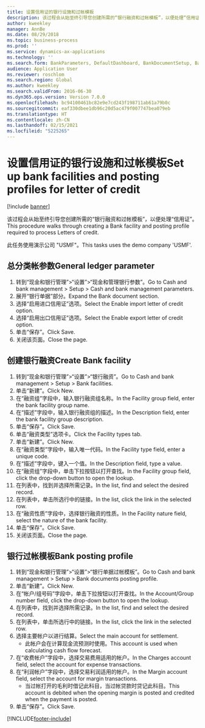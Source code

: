 ```yaml
---
title: 设置信用证的银行设施和过帐模板
description: 该过程会从始至终引导您创建所需的“银行融资和过帐模板”，以便处理“信用证”。
author: kweekley
manager: AnnBe
ms.date: 08/29/2018
ms.topic: business-process
ms.prod: ''
ms.service: dynamics-ax-applications
ms.technology: ''
ms.search.form: BankParameters, DefaultDashboard, BankDocumentSetup, BankDocumentPosting
audience: Application User
ms.reviewer: roschlom
ms.search.region: Global
ms.author: kweekley
ms.search.validFrom: 2016-06-30
ms.dyn365.ops.version: Version 7.0.0
ms.openlocfilehash: bc94100461bc82e9e7cd243f198711ab61a79b0c
ms.sourcegitcommit: eaf330dbee1db96c20d5ac479f007747bea079eb
ms.translationtype: HT
ms.contentlocale: zh-CN
ms.lasthandoff: 02/15/2021
ms.locfileid: "5225265"
---
```

# <a name="set-up-bank-facilities-and-posting-profiles-for-letter-of-credit"></a><span data-ttu-id="c6306-103">设置信用证的银行设施和过帐模板</span><span class="sxs-lookup"><span data-stu-id="c6306-103">Set up bank facilities and posting profiles for letter of credit</span></span>

[!include [banner](../../includes/banner.md)]

<span data-ttu-id="c6306-104">该过程会从始至终引导您创建所需的“银行融资和过帐模板”，以便处理“信用证”。</span><span class="sxs-lookup"><span data-stu-id="c6306-104">This procedure walks through creating a Bank facility and posting profile required to process Letters of credit.</span></span> 

<span data-ttu-id="c6306-105">此任务使用演示公司 "USMF"。</span><span class="sxs-lookup"><span data-stu-id="c6306-105">This tasks uses the demo company 'USMF'.</span></span>






## <a name="general-ledger-parameter"></a><span data-ttu-id="c6306-106">总分类帐参数</span><span class="sxs-lookup"><span data-stu-id="c6306-106">General ledger parameter</span></span>
1. <span data-ttu-id="c6306-107">转到“现金和银行管理”>“设置”>“现金和管理银行参数”。</span><span class="sxs-lookup"><span data-stu-id="c6306-107">Go to Cash and bank management > Setup > Cash and bank management parameters.</span></span>
2. <span data-ttu-id="c6306-108">展开“银行单据”部分。</span><span class="sxs-lookup"><span data-stu-id="c6306-108">Expand the Bank document section.</span></span>
3. <span data-ttu-id="c6306-109">选择“启用进口信用证”选项。</span><span class="sxs-lookup"><span data-stu-id="c6306-109">Select the Enable import letter of credit option.</span></span>
4. <span data-ttu-id="c6306-110">选择“启用出口信用证”选项。</span><span class="sxs-lookup"><span data-stu-id="c6306-110">Select the Enable export letter of credit option.</span></span>
5. <span data-ttu-id="c6306-111">单击“保存”。</span><span class="sxs-lookup"><span data-stu-id="c6306-111">Click Save.</span></span>
6. <span data-ttu-id="c6306-112">关闭该页面。</span><span class="sxs-lookup"><span data-stu-id="c6306-112">Close the page.</span></span>

## <a name="create-bank-facility"></a><span data-ttu-id="c6306-113">创建银行融资</span><span class="sxs-lookup"><span data-stu-id="c6306-113">Create Bank facility</span></span>
1. <span data-ttu-id="c6306-114">转到“现金和银行管理”>“设置”>“银行融资”。</span><span class="sxs-lookup"><span data-stu-id="c6306-114">Go to Cash and bank management > Setup > Bank facilities.</span></span>
2. <span data-ttu-id="c6306-115">单击“新建”。</span><span class="sxs-lookup"><span data-stu-id="c6306-115">Click New.</span></span>
3. <span data-ttu-id="c6306-116">在“融资组”字段中，输入银行融资组名称。</span><span class="sxs-lookup"><span data-stu-id="c6306-116">In the Facility group field, enter the bank facility group name.</span></span>
4. <span data-ttu-id="c6306-117">在“描述”字段中，输入银行融资组的描述。</span><span class="sxs-lookup"><span data-stu-id="c6306-117">In the Description field, enter the bank facility group description.</span></span>
5. <span data-ttu-id="c6306-118">单击“保存”。</span><span class="sxs-lookup"><span data-stu-id="c6306-118">Click Save.</span></span>
6. <span data-ttu-id="c6306-119">单击“融资类型”选项卡。</span><span class="sxs-lookup"><span data-stu-id="c6306-119">Click the Facility types tab.</span></span>
7. <span data-ttu-id="c6306-120">单击“新建”。</span><span class="sxs-lookup"><span data-stu-id="c6306-120">Click New.</span></span>
8. <span data-ttu-id="c6306-121">在“融资类型”字段中，输入唯一代码。</span><span class="sxs-lookup"><span data-stu-id="c6306-121">In the Facility type field, enter a unique code.</span></span>
9. <span data-ttu-id="c6306-122">在“描述”字段中，键入一个值。</span><span class="sxs-lookup"><span data-stu-id="c6306-122">In the Description field, type a value.</span></span>
10. <span data-ttu-id="c6306-123">在“融资组”字段中，单击下拉按钮以打开查找。</span><span class="sxs-lookup"><span data-stu-id="c6306-123">In the Facility group field, click the drop-down button to open the lookup.</span></span>
11. <span data-ttu-id="c6306-124">在列表中，找到并选择所需记录。</span><span class="sxs-lookup"><span data-stu-id="c6306-124">In the list, find and select the desired record.</span></span>
12. <span data-ttu-id="c6306-125">在列表中，单击所选行中的链接。</span><span class="sxs-lookup"><span data-stu-id="c6306-125">In the list, click the link in the selected row.</span></span>
13. <span data-ttu-id="c6306-126">在“融资性质”字段中，选择银行融资的性质。</span><span class="sxs-lookup"><span data-stu-id="c6306-126">In the Facility nature field, select the nature of the bank facility.</span></span>
14. <span data-ttu-id="c6306-127">单击“保存”。</span><span class="sxs-lookup"><span data-stu-id="c6306-127">Click Save.</span></span>
15. <span data-ttu-id="c6306-128">关闭该页面。</span><span class="sxs-lookup"><span data-stu-id="c6306-128">Close the page.</span></span>

## <a name="bank-posting-profile"></a><span data-ttu-id="c6306-129">银行过帐模板</span><span class="sxs-lookup"><span data-stu-id="c6306-129">Bank posting profile</span></span>
1. <span data-ttu-id="c6306-130">转到“现金和银行管理”>“设置”>“银行单据过帐模板”。</span><span class="sxs-lookup"><span data-stu-id="c6306-130">Go to Cash and bank management > Setup > Bank documents posting profile.</span></span>
2. <span data-ttu-id="c6306-131">单击“新建”。</span><span class="sxs-lookup"><span data-stu-id="c6306-131">Click New.</span></span>
3. <span data-ttu-id="c6306-132">在“帐户/组号码”字段中，单击下拉按钮以打开查找。</span><span class="sxs-lookup"><span data-stu-id="c6306-132">In the Account/Group number field, click the drop-down button to open the lookup.</span></span>
4. <span data-ttu-id="c6306-133">在列表中，找到并选择所需记录。</span><span class="sxs-lookup"><span data-stu-id="c6306-133">In the list, find and select the desired record.</span></span>
5. <span data-ttu-id="c6306-134">在列表中，单击所选行中的链接。</span><span class="sxs-lookup"><span data-stu-id="c6306-134">In the list, click the link in the selected row.</span></span>
6. <span data-ttu-id="c6306-135">选择主要帐户以进行结算。</span><span class="sxs-lookup"><span data-stu-id="c6306-135">Select the main account for settlement.</span></span>
    * <span data-ttu-id="c6306-136">此帐户会在计算现金流预测时使用。</span><span class="sxs-lookup"><span data-stu-id="c6306-136">This account is used when calculating cash flow forecast.</span></span>  
7. <span data-ttu-id="c6306-137">在“收费帐户”字段中，选择交易费用适用的帐户。</span><span class="sxs-lookup"><span data-stu-id="c6306-137">In the Charges account field, select the account for expense transactions.</span></span>
8. <span data-ttu-id="c6306-138">在“利润帐户”字段中，选择交易利润适用的帐户。</span><span class="sxs-lookup"><span data-stu-id="c6306-138">In the Margin account field, select the account for margin transactions.</span></span>
    * <span data-ttu-id="c6306-139">当过帐打开的毛利时借记此科目，当过帐贷款时贷记此科目。</span><span class="sxs-lookup"><span data-stu-id="c6306-139">This account is debited when the opening margin is posted and credited when the payment is posted.</span></span>  
9. <span data-ttu-id="c6306-140">单击“保存”。</span><span class="sxs-lookup"><span data-stu-id="c6306-140">Click Save.</span></span>



[!INCLUDE[footer-include](../../../includes/footer-banner.md)]